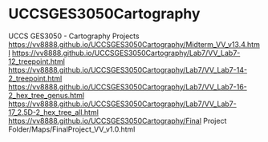 # UCCSGES3050Cartography
UCCS GES3050 - Cartography Projects
https://vv8888.github.io/UCCSGES3050Cartography/Midterm_VV_v13.4.html
https://vv8888.github.io/UCCSGES3050Cartography/Lab7/VV_Lab7-12_treepoint.html
https://vv8888.github.io/UCCSGES3050Cartography/Lab7/VV_Lab7-14-2_treepoint.html
https://vv8888.github.io/UCCSGES3050Cartography/Lab7/VV_Lab7-16-2_hex_tree_genus.html
https://vv8888.github.io/UCCSGES3050Cartography/Lab7/VV_Lab7-17_2.5D-2_hex_tree_all.html
https://vv8888.github.io/UCCSGES3050Cartography/Final Project Folder/Maps/FinalProject_VV_v1.0.html
